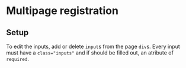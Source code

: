 # Multipage registration

## Setup

To edit the inputs, add or delete ```input```s from the page ```div```s. Every input must have a ```class="inputs"``` and if should be filled out, an atribute of ```required```.